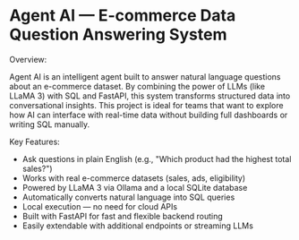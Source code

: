 <h1>Agent AI — E-commerce Data Question Answering System</h1>

Overview:

Agent AI is an intelligent agent built to answer natural language questions about an e-commerce dataset. By combining the power of LLMs (like LLaMA 3) with SQL and FastAPI, this system transforms structured data into conversational insights. This project is ideal for teams that want to explore how AI can interface with real-time data without building full dashboards or writing SQL manually.

Key Features:
- Ask questions in plain English (e.g., "Which product had the highest total sales?")
- Works with real e-commerce datasets (sales, ads, eligibility)
- Powered by LLaMA 3 via Ollama and a local SQLite database
- Automatically converts natural language into SQL queries
- Local execution — no need for cloud APIs
- Built with FastAPI for fast and flexible backend routing
- Easily extendable with additional endpoints or streaming LLMs

